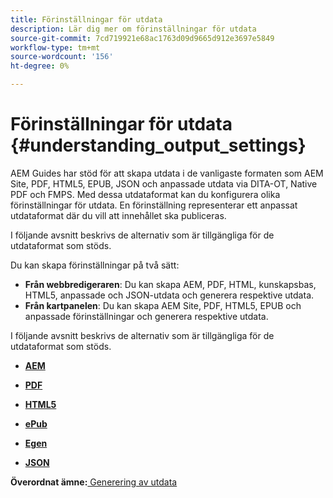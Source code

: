 ```yaml
---
title: Förinställningar för utdata
description: Lär dig mer om förinställningar för utdata
source-git-commit: 7cd719921e68ac1763d09d9665d912e3697e5849
workflow-type: tm+mt
source-wordcount: '156'
ht-degree: 0%

---
```



# Förinställningar för utdata {#understanding_output_settings}

AEM Guides har stöd för att skapa utdata i de vanligaste formaten som AEM Site, PDF, HTML5, EPUB, JSON och anpassade utdata via DITA-OT, Native PDF och FMPS. Med dessa utdataformat kan du konfigurera olika förinställningar för utdata. En förinställning representerar ett anpassat utdataformat där du vill att innehållet ska publiceras.

I följande avsnitt beskrivs de alternativ som är tillgängliga för de utdataformat som stöds.

Du kan skapa förinställningar på två sätt:

- **Från webbredigeraren**: Du kan skapa AEM, PDF, HTML, kunskapsbas, HTML5, anpassade och JSON-utdata och generera respektive utdata.
- **Från kartpanelen**: Du kan skapa AEM Site, PDF, HTML5, EPUB och anpassade förinställningar och generera respektive utdata.

I följande avsnitt beskrivs de alternativ som är tillgängliga för de utdataformat som stöds.

- **[AEM](generate-output-aem-site.md)**

- **[PDF](generate-output-pdf.md)**

- **[HTML5](generate-output-html5.md)**

- **[ePub](generate-output-epub.md)**

- **[Egen](generate-output-custom.md)**

- **[JSON](generate-output-json.md)**


**Överordnat ämne:**[ Generering av utdata](generate-output.md)

